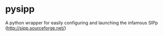 # pysipp
A python wrapper for easily configuring and launching the infamous SIPp (http://sipp.sourceforge.net/)
